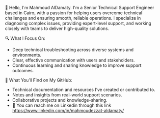 👋 Hello, I'm Mahmoud AlDamaty.
I'm a Senior Technical Support Engineer based in Cairo, with a passion for helping users overcome technical challenges and ensuring smooth, reliable operations. I specialize in diagnosing complex issues, providing expert-level support, and working closely with teams to deliver high-quality solutions.

🔍 What I Focus On:

- Deep technical troubleshooting across diverse systems and environments.
- Clear, effective communication with users and stakeholders.
- Continuous learning and sharing knowledge to improve support outcomes.

📁 What You’ll Find on My GitHub:

- Technical documentation and resources I’ve created or contributed to.
- Notes and insights from real-world support scenarios.
- Collaborative projects and knowledge-sharing.
- 🌱 You can reach me on Linkedin through this link https://www.linkedin.com/in/mahmoudezzat-aldamaty/
<!---
AbuEzzat/AbuEzzat is a ✨ special ✨ repository because its `README.md` (this file) appears on your GitHub profile.
You can click the Preview link to take a look at your changes.
--->
